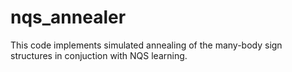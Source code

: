 # nqs_annealer

This code implements simulated annealing of the many-body sign structures in conjuction with NQS learning.
